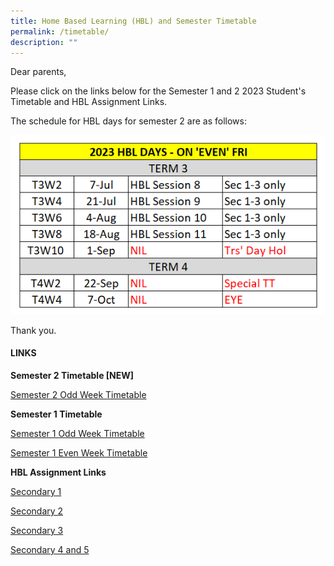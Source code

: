 ```yaml
---
title: Home Based Learning (HBL) and Semester Timetable
permalink: /timetable/
description: ""
---
```

Dear parents,

Please click on the links below for the Semester 1 and 2 2023 Student's Timetable and HBL Assignment Links.

The schedule for HBL days for semester  2 are as follows:

![](/images/HBL/semester2%202023%20hbl.PNG)

Thank you.

#### **LINKS**

**Semester  2 Timetable [NEW]**

[Semester 2 Odd Week Timetable](/files/Timetable/2023-sem-2-timetable-oddweek.pdf)


**Semester 1 Timetable**

[Semester 1 Odd Week Timetable](/files/Timetable/2023-Sem-1-Timetable-Odd-Week-with-SRP-caa-13-Jan.pdf)

[Semester 1 Even Week Timetable](/files/Timetable/2023-Sem-1-Timetable-Even-Week-with-SRP-caa-13-Jan.pdf)

**HBL Assignment Links**

[Secondary 1](https://tinyurl.com/MSS2023Sec1HBLCCP-StudentView)

[Secondary 2](https://tinyurl.com/MSS2023Sec2HBLCCP-StudentView)

[Secondary 3](https://tinyurl.com/MSS2023Sec3HBLCCP-StudentView)

[Secondary 4 and 5](https://tinyurl.com/MSS2023Sec45HBLCCP-StudentView)